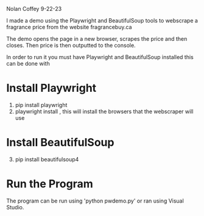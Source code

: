 Nolan Coffey
9-22-23

I made a demo using the Playwright and BeautifulSoup tools to webscrape a fragrance price from the website fragrancebuy.ca

The demo opens the page in a new browser, scrapes the price and then closes.
Then price is then outputted to the console. 

In order to run it you must have Playwright and BeautifulSoup installed this can be done with

# Install Playwright
1. pip install playwright
2. playwright install , this will install the browsers that the webscraper will use

# Install BeautifulSoup
3. pip install beautifulsoup4


# Run the Program
The program can be run using 'python pwdemo.py'
or ran using Visual Studio.
